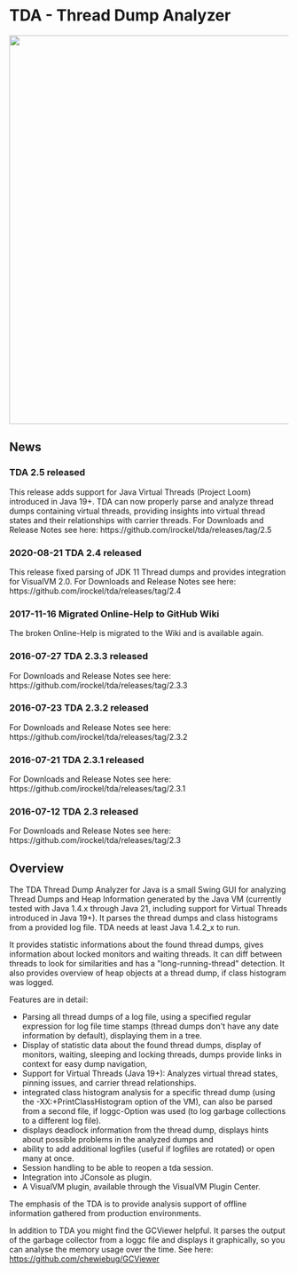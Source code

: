 <h1>TDA - Thread Dump Analyzer</h1>

<img src="https://raw.githubusercontent.com/irockel/tda/master/tda-main-screen.png" width="700"/>

<h2>News</h2>
<h3>TDA 2.5 released</h3>
This release adds support for Java Virtual Threads (Project Loom) introduced in Java 19+. TDA can now properly parse and analyze thread dumps containing virtual threads, providing insights into virtual thread states and their relationships with carrier threads.
For Downloads and Release Notes see here: https://github.com/irockel/tda/releases/tag/2.5

<h3>2020-08-21 TDA 2.4 released</h3>
This release fixed parsing of JDK 11 Thread dumps and provides integration for VisualVM 2.0.
For Downloads and Release Notes see here: https://github.com/irockel/tda/releases/tag/2.4

<h3>2017-11-16 Migrated Online-Help to GitHub Wiki</h3>
The broken Online-Help is migrated to the Wiki and is available again.

<h3>2016-07-27 TDA 2.3.3 released</h3>
For Downloads and Release Notes see here: https://github.com/irockel/tda/releases/tag/2.3.3

<h3>2016-07-23 TDA 2.3.2 released</h3>
For Downloads and Release Notes see here: https://github.com/irockel/tda/releases/tag/2.3.2

<h3>2016-07-21 TDA 2.3.1 released</h3>
For Downloads and Release Notes see here: https://github.com/irockel/tda/releases/tag/2.3.1

<h3>2016-07-12 TDA 2.3 released</h3>
For Downloads and Release Notes see here: https://github.com/irockel/tda/releases/tag/2.3

<h2>Overview</h2>

The TDA Thread Dump Analyzer for Java is a small Swing GUI for analyzing Thread Dumps and Heap Information generated by the Java VM (currently tested with Java 1.4.x through Java 21, including support for Virtual Threads introduced in Java 19+). It parses the thread dumps and class histograms from a provided log file. TDA needs at least Java 1.4.2_x to run.

It provides statistic informations about the found thread dumps, gives information about locked monitors and waiting threads. It can diff between threads to look for similarities and has a "long-running-thread" detection. It also provides overview of heap objects at a thread dump, if class histogram was logged.

Features are in detail:

<ul>
<li>Parsing all thread dumps of a log file, using a specified regular expression for log file time stamps (thread dumps don't have any date information by default), displaying them in a tree.
<li>Display of statistic data about the found thread dumps, display of monitors, waiting, sleeping and locking threads, dumps provide links in context for easy dump navigation,
<li>Support for Virtual Threads (Java 19+): Analyzes virtual thread states, pinning issues, and carrier thread relationships.
<li>integrated class histogram analysis for a specific thread dump (using the -XX:+PrintClassHistogram option of the VM), can also be parsed from a second file, if loggc-Option was used (to log garbage collections to a different log file).
<li>displays deadlock information from the thread dump, displays hints about possible problems in the analyzed dumps and
<li>ability to add additional logfiles (useful if logfiles are rotated) or open many at once.
<li>Session handling to be able to reopen a tda session.
<li>Integration into JConsole as plugin.
<li>A VisualVM plugin, available through the VisualVM Plugin Center.
</ul>

The emphasis of the TDA is to provide analysis support of offline information gathered from production environments.

In addition to TDA you might find the GCViewer helpful. It parses the output of the garbage collector from a loggc file and displays it graphically, so you can analyse the memory usage over the time. See here: https://github.com/chewiebug/GCViewer

